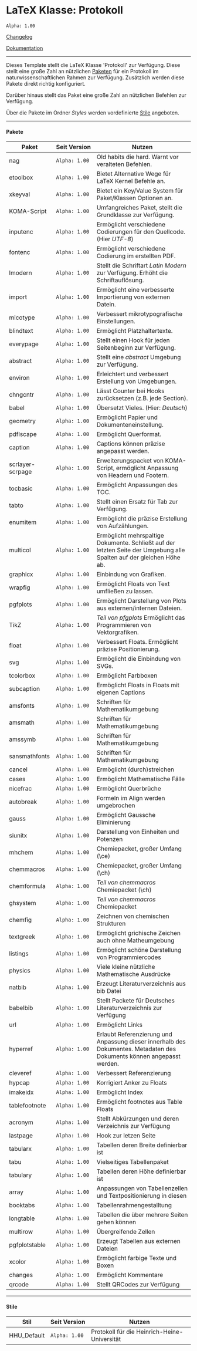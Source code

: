 # LaTeX Klasse: Protokoll
`Alpha: 1.00`

[Changelog](CHANGELOG.md)

[Dokumentation](Dokumentation_Klasse_Protokoll.pdf)

---

Dieses Template stellt die LaTeX Klasse 'Protokoll' zur Verfügung.
Diese stellt eine große Zahl an nützlichen [Paketen](#Pakete) für ein Protokoll im naturwissenschaftlichen Rahmen zur Verfügung. Zusätzlich werden diese Pakete direkt richtig konfiguriert.

Darüber hinaus stellt das Paket eine große Zahl an nützlichen Befehlen zur Verfügung.

Über die Pakete im Ordner *Styles* werden vordefinierte [Stile](#Stile) angeboten.

---
#### Pakete

Paket | Seit&nbsp;Version | Nutzen
--- | --- | ---
nag | `Alpha: 1.00` | Old habits die hard. Warnt vor veralteten Befehlen.
etoolbox | `Alpha: 1.00` | Bietet Alternative Wege für LaTeX Kernel Befehle an.
xkeyval | `Alpha: 1.00` | Bietet ein Key/Value System für Paket/Klassen Optionen an.
KOMA-Script | `Alpha: 1.00` | Umfangreiches Paket, stellt die Grundklasse zur Verfügung.
inputenc | `Alpha: 1.00` | Ermöglicht verschiedene Codierungen für den Quellcode. (Hier *UTF-8*)
fontenc | `Alpha: 1.00` | Ermöglicht verschiedene Codierung im erstellten PDF.
lmodern | `Alpha: 1.00` | Stellt die Schriftart *Latin Modern* zur Verfügung. Erhöht die Schriftauflösung.
import | `Alpha: 1.00` | Ermöglicht eine verbesserte Importierung von externen Datein.
micotype | `Alpha: 1.00` | Verbessert mikrotypografische Einstellungen.
blindtext | `Alpha: 1.00` | Ermöglicht Platzhaltertexte.
everypage | `Alpha: 1.00` | Stellt einen Hook für jeden Seitenbeginn zur Verfügung.
abstract | `Alpha: 1.00` | Stellt eine *abstract* Umgebung zur Verfügung.
environ | `Alpha: 1.00` | Erleichtert und verbessert Erstellung von Umgebungen.
chngcntr | `Alpha: 1.00` | Lässt Counter bei Hooks zurücksetzen (z.B. jede Section).
babel | `Alpha: 1.00` | Übersetzt Vieles. (Hier: *Deutsch*)
geometry | `Alpha: 1.00` | Ermöglicht Papier und Dokumenteneinstellung.
pdflscape | `Alpha: 1.00` | Ermöglicht Querformat.
caption | `Alpha: 1.00` | Captions können präzise angepasst werden.
scrlayer-scrpage | `Alpha: 1.00` | Erweiterungspacket von KOMA-Script, ermöglicht Anpassung von Headern und Footern.
tocbasic | `Alpha: 1.00` | Ermöglicht Anpassungen des TOC.
tabto | `Alpha: 1.00` | Stellt einen Ersatz für Tab zur Verfügung.
enumitem | `Alpha: 1.00` | Ermöglicht die präzise Erstellung von Aufzählungen.
multicol | `Alpha: 1.00` | Ermöglicht mehrspaltige Dokumente. Schließt auf der letzten Seite der Umgebung alle Spalten auf der gleichen Höhe ab.
graphicx | `Alpha: 1.00` | Einbindung von Grafiken.
wrapfig | `Alpha: 1.00` | Ermöglicht Floats von Text umfließen zu lassen.
pgfplots | `Alpha: 1.00` | Ermöglicht Darstellung von Plots aus externen/internen Dateien.
TikZ | `Alpha: 1.00` | *Teil von pfgplots* Ermöglicht das Programmieren von Vektorgrafiken.
float | `Alpha: 1.00` | Verbessert Floats. Ermöglicht präzise Positionierung.
svg | `Alpha: 1.00` | Ermöglicht die Einbindung von SVGs.
tcolorbox | `Alpha: 1.00` | Ermöglicht Farbboxen
subcaption | `Alpha: 1.00` | Ermöglicht Floats in Floats mit eigenen Captions
amsfonts | `Alpha: 1.00` | Schriften für Mathematikumgebung
amsmath | `Alpha: 1.00` | Schriften für Mathematikumgebung
amssymb | `Alpha: 1.00` | Schriften für Mathematikumgebung
sansmathfonts | `Alpha: 1.00` | Schriften für Mathematikumgebung
cancel | `Alpha: 1.00` | Ermöglicht (durch)streichen
cases | `Alpha: 1.00` | Ermöglicht Mathematische Fälle
nicefrac | `Alpha: 1.00` | Ermöglicht Querbrüche
autobreak | `Alpha: 1.00` | Formeln im Align werden umgebrochen
gauss | `Alpha: 1.00` | Ermöglicht Gaussche Eliminierung
siunitx | `Alpha: 1.00` | Darstellung von Einheiten und Potenzen
mhchem | `Alpha: 1.00` | Chemiepacket, großer Umfang (\\ce)
chemmacros | `Alpha: 1.00` | Chemiepacket, großer Umfang (\\ch)
chemformula | `Alpha: 1.00` | *Teil von chemmacros* Chemiepacket (\\ch)
ghsystem | `Alpha: 1.00` | *Teil von chemmacros* Chemiepacket
chemfig | `Alpha: 1.00` | Zeichnen von chemischen Strukturen
textgreek | `Alpha: 1.00` | Ermöglicht grichische Zeichen auch ohne Matheumgebung
listings | `Alpha: 1.00` | Ermöglicht schöne Darstellung von Programmiercodes
physics | `Alpha: 1.00` | Viele kleine nützliche Mathematische Ausdrücke
natbib | `Alpha: 1.00` | Erzeugt Literaturverzeichnis aus bib Datei
babelbib | `Alpha: 1.00` | Stellt Packete für Deutsches Literaturverzeichnis zur Verfügung
url | `Alpha: 1.00` | Ermöglicht Links
hyperref | `Alpha: 1.00` | Erlaubt Referenzierung und Anpassung dieser innerhalb des Dokumentes. Metadaten des Dokuments können angepasst werden.
cleveref | `Alpha: 1.00` | Verbessert Referenzierung
hypcap | `Alpha: 1.00` | Korrigiert Anker zu Floats
imakeidx | `Alpha: 1.00` | Ermöglicht Index
tablefootnote | `Alpha: 1.00` | Ermöglicht footnotes aus Table Floats
acronym | `Alpha: 1.00` | Stellt Abkürzungen und deren Verzeichnis zur Verfügung
lastpage | `Alpha: 1.00` | Hook zur letzen Seite
tabularx | `Alpha: 1.00` | Tabellen deren Breite definierbar ist
tabu | `Alpha: 1.00` | Vielseitiges Tabellenpaket
tabulary | `Alpha: 1.00` | Tabellen deren Höhe definierbar ist
array | `Alpha: 1.00` | Anpassungen von Tabellenzellen und Textpositionierung in diesen
booktabs | `Alpha: 1.00` | Tabellenrahmengestalltung
longtable | `Alpha: 1.00` | Tabellen die über mehrere Seiten gehen können
multirow | `Alpha: 1.00` | Übergreifende Zellen
pgfplotstable | `Alpha: 1.00` | Erzeugt Tabellen aus externen Dateien
xcolor | `Alpha: 1.00` | Ermöglicht farbige Texte und Boxen
changes | `Alpha: 1.00` | Ermöglicht Kommentare
qrcode | `Alpha: 1.00` | Stellt QRCodes zur Verfügung


---
#### Stile

Stil | <nobr>Seit Version</nobr> | Nutzen
--- | --- | ---
HHU_Default | `Alpha: 1.00` | Protokoll für die Heinrich-Heine-Universität
